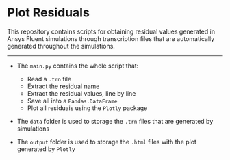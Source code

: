 
# Plot Residuals

This repository contains scripts for obtaining residual values generated in Ansys Fluent simulations through transcription files that are automatically generated throughout the simulations.

----

 * The ```main.py``` contains the whole script that:
 
	 * Read a ```.trn``` file
	 * Extract the residual name
	 * Extract the residual values, line by line
	 * Save all into a ```Pandas.DataFrame```
	 * Plot all residuais using the ```Plotly``` package
	 
* The ```data``` folder is used to storage the ```.trn``` files that are generated by simulations
* The ```output``` folder is used to storage the ```.html``` files with the plot generated by ```Plotly```
